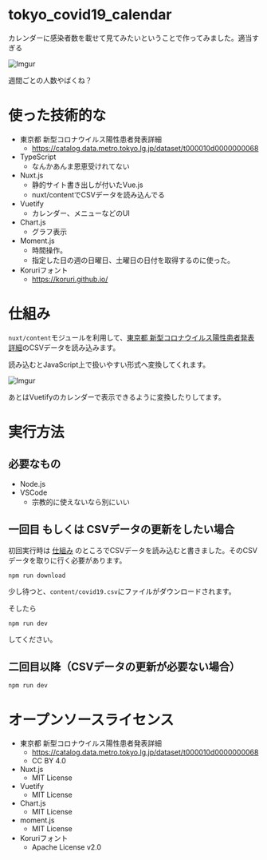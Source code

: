 # tokyo_covid19_calendar

カレンダーに感染者数を載せて見てみたいということで作ってみました。適当すぎる

![Imgur](https://imgur.com/zYyQyE6.png)

週間ごとの人数やばくね？

# 使った技術的な
- 東京都 新型コロナウイルス陽性患者発表詳細
    - https://catalog.data.metro.tokyo.lg.jp/dataset/t000010d0000000068
- TypeScript
    - なんかあんま恩恵受けれてない
- Nuxt.js
    - 静的サイト書き出しが付いたVue.js
    - nuxt/contentでCSVデータを読み込んでる
- Vuetify
    - カレンダー、メニューなどのUI
- Chart.js
    - グラフ表示
- Moment.js
    - 時間操作。
    - 指定した日の週の日曜日、土曜日の日付を取得するのに使った。
- Koruriフォント
    - https://koruri.github.io/

# 仕組み
`nuxt/content`モジュールを利用して、[東京都 新型コロナウイルス陽性患者発表詳細](https://catalog.data.metro.tokyo.lg.jp/dataset/t000010d0000000068)のCSVデータを読み込みます。

読み込むとJavaScript上で扱いやすい形式へ変換してくれます。

![Imgur](https://imgur.com/89DxYFw.png)

あとはVuetifyのカレンダーで表示できるように変換したりしてます。

# 実行方法

## 必要なもの

- Node.js
- VSCode
    - 宗教的に使えないなら別にいい

## 一回目 もしくは CSVデータの更新をしたい場合
初回実行時は [仕組み](#仕組み) のところでCSVデータを読み込むと書きました。そのCSVデータを取りに行く必要があります。

```
npm run download
```

少し待つと、`content/covid19.csv`にファイルがダウンロードされます。

そしたら

```
npm run dev
```

してください。

## 二回目以降（CSVデータの更新が必要ない場合）
```
npm run dev
```

# オープンソースライセンス
- 東京都 新型コロナウイルス陽性患者発表詳細
    - https://catalog.data.metro.tokyo.lg.jp/dataset/t000010d0000000068
    - CC BY 4.0
- Nuxt.js
    - MIT License
- Vuetify
    - MIT License
- Chart.js
    - MIT License
- moment.js
    - MIT License
- Koruriフォント
    - Apache License v2.0